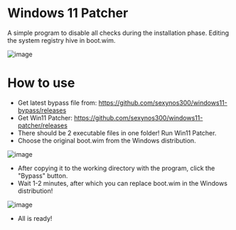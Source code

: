 # Windows 11 Patcher
A simple program to disable all checks during the installation phase. Editing the system registry hive in boot.wim.

![image](https://user-images.githubusercontent.com/36841703/202149977-37de40b0-4de9-4c5f-9691-b1ac8019e86f.png)

# How to use
- Get latest bypass file from: https://github.com/sexynos300/windows11-bypass/releases
- Get Win11 Patcher: https://github.com/sexynos300/windows11-patcher/releases 
- There should be 2 executable files in one folder! Run Win11 Patcher.
- Choose the original boot.wim from the Windows distribution.

![image](https://user-images.githubusercontent.com/36841703/202152438-b8b5ba1e-dfc0-49c1-aa29-71bf90b6b59c.png)
- After copying it to the working directory with the program, click the "Bypass" button.
- Wait 1-2 minutes, after which you can replace boot.wim in the Windows distribution!

![image](https://user-images.githubusercontent.com/36841703/202152988-f88b194e-4ca5-444b-8ad7-536209219910.png)
- All is ready!
